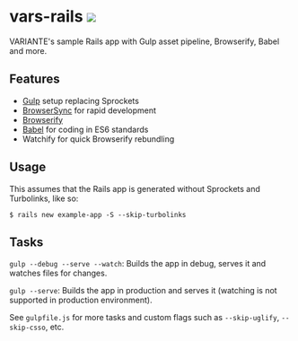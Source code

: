 # vars-rails ![](https://img.shields.io/maintenance/no/2015)

VARIANTE's sample Rails app with Gulp asset pipeline, Browserify, Babel and more.

## Features

- [Gulp](http://gulpjs.com) setup replacing Sprockets
- [BrowserSync](http://www.browsersync.io) for rapid development
- [Browserify](http://browserify.org)
- [Babel](https://babeljs.io) for coding in ES6 standards
- Watchify for quick Browserify rebundling

## Usage

This assumes that the Rails app is generated without Sprockets and Turbolinks, like so:
```
$ rails new example-app -S --skip-turbolinks
```

## Tasks

```gulp --debug --serve --watch```: Builds the app in debug, serves it and watches files for changes.

```gulp --serve```: Builds the app in production and serves it (watching is not supported in production environment).

See ```gulpfile.js``` for more tasks and custom flags such as ```--skip-uglify```, ```--skip-csso```, etc.
